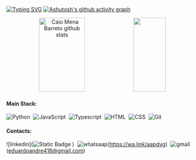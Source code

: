 [![Typing SVG](https://readme-typing-svg.herokuapp.com/?color=073ebd&size=35&center=true&vCenter=true&width=1000&lines=Hello,+my+name+is+Eduardo+André!;I'm+a+full+stack+developer;I'm+from+Brazil;Be+Welcome!+:%29)](https://git.io/typing-svg)
[![Ashutosh's github activity graph](https://github-readme-activity-graph.vercel.app/graph?username=eduardoandre1&bg_color=000000&color=2346d1&line=1d2ad7&point=266b82&area=true&hide_border=true)](https://github.com/ashutosh00710/github-readme-activity-graph)

<div align="center">  
  <img width="49%" height="195px" src="https://github-readme-stats.vercel.app/api?username=eduardoandre1&show_icons=true&count_private=true&hide_border=true&title_color=073ebd&icon_color=white&text_color=c9d1d9&bg_color=0d1117" alt="Caio Mena Barreto github stats" /> 
  <img width="41%" height="195px" src="https://github-readme-stats.vercel.app/api/top-langs/?username=eduardoandre1&layout=compact&hide_border=true&title_color=073ebd&text_color=c9d1d9&bg_color=0d1117" />
</div>

#### Main Stack:

![Python](https://img.shields.io/badge/Python-14354C?style=for-the-badge&logo=python&logoColor=white)&nbsp;
![JavaScript](https://img.shields.io/badge/JavaScript-F7DF1E?style=for-the-badge&logo=javascript&logoColor=black)&nbsp;
![Typescript](https://img.shields.io/badge/TypeScript-007ACC?style=for-the-badge&logo=typescript&logoColor=white)&nbsp;
![HTML](https://img.shields.io/badge/HTML5-E34F26?style=for-the-badge&logo=html5&logoColor=white)&nbsp;
![CSS](https://img.shields.io/badge/CSS3-1572B6?style=for-the-badge&logo=css3&logoColor=white)&nbsp;
![Git](https://img.shields.io/badge/GIT-E44C30?style=for-the-badge&logo=git&logoColor=white)&nbsp;

#### Contacts:
![linkedin](![Static Badge](https://img.shields.io/badge/linkedin-%230A66C2?style=for-the-badge&logo=linkedin&logoColor=white&link=www.linkedin.com%2Fin%2F%20eduardo-andre-dev)
)&nbsp;
![whatsaap](https://img.shields.io/badge/WhatsApp-25D366?style=for-the-badge&logo=whatsapp&logoColor=white)(https://wa.link/aapdvg)&nbsp;
![gmail](https://img.shields.io/badge/Gmail-D14836?style=for-the-badge&logo=gmail&logoColor=white)(eduardoandre418@gmail.com)&nbsp;

